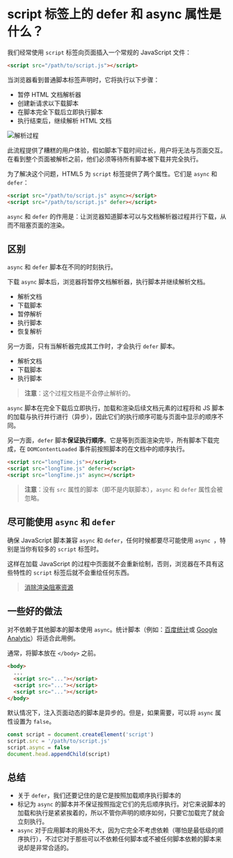 # script 标签上的 defer 和 async 属性是什么？

我们经常使用 `script` 标签向页面插入一个常规的 JavaScript 文件：

```html
<script src="/path/to/script.js"></script>
```

当浏览器看到普通脚本标签声明时，它将执行以下步骤：

- 暂停 HTML 文档解析器
- 创建新请求以下载脚本
- 在脚本完全下载后立即执行脚本
- 执行结束后，继续解析 HTML 文档

![解析过程](https://upload-images.jianshu.io/upload_images/18281896-f73699ab4fde8302.png?imageMogr2/auto-orient/strip%7CimageView2/2/w/1240)

此流程提供了糟糕的用户体验，假如脚本下载时间过长，用户将无法与页面交互。在看到整个页面被解析之前，他们必须等待所有脚本被下载并完全执行。

为了解决这个问题，HTML5 为 `script` 标签提供了两个属性。它们是 `async` 和 `defer`：

```html
<script src="/path/to/script.js" async></script>
<script src="/path/to/script.js" defer></script>
```

`async` 和 `defer` 的作用是：让浏览器知道脚本可以与文档解析器过程并行下载，从而不阻塞页面的渲染。

## 区别

`async` 和 `defer` 脚本在不同的时刻执行。

下载 `async` 脚本后，浏览器将暂停文档解析器，执行脚本并继续解析文档。

- 解析文档
- 下载脚本
- 暂停解析
- 执行脚本
- 恢复解析

另一方面，只有当解析器完成其工作时，才会执行 `defer` 脚本。

- 解析文档
- 下载脚本
- 执行脚本

> **注意**：这个过程文档是不会停止解析的。

`async` 脚本在完全下载后立即执行，加载和渲染后续文档元素的过程将和 JS 脚本的加载与执行并行进行（异步），因此它们的执行顺序可能与页面中显示的顺序不同。

另一方面，`defer` 脚本**保证执行顺序**。它是等到页面渲染完毕，所有脚本下载完成，在 `DOMContentLoaded` 事件前按照脚本的在文档中的顺序执行。

```html
<script src="longTime.js"></script>
<script src="longTime.js" defer></script>
<script src="longTime.js" async></script>
```

> **注意**：没有 `src` 属性的脚本（即不是内联脚本），`async` 和 `defer` 属性会被忽略。

## 尽可能使用 `async` 和 `defer`

确保 JavaScript 脚本兼容 `async` 和 `defer`，任何时候都要尽可能使用  `async `，特别是当你有较多的 `script` 标签时。

这样在加载 JavaScript 的过程中页面就不会重新绘制，否则，浏览器在不具有这些特性的 `script` 标签后就不会重绘任何东西。

> [消除渲染阻塞资源](https://web.dev/render-blocking-resources/)

## 一些好的做法

对不依赖于其他脚本的脚本使用 `async`。统计脚本（例如：[百度统计](https://tongji.baidu.com/)或 [Google Analytic](https://analytics.google.com/)）将适合此用例。

通常，将脚本放在 `</body>` 之前。

```html
<body>
  ...
  <script src="..."></script>
  <script src="..."></script>
  <script src="..."></script>
</body>
```

默认情况下，注入页面动态的脚本是异步的。但是，如果需要，可以将 `async` 属性设置为 `false`。

```js
const script = document.createElement('script')
script.src = '/path/to/script.js'
script.async = false
document.head.appendChild(script)
```

## 总结

- 关于 `defer`，我们还要记住的是它是按照加载顺序执行脚本的
- 标记为 `async` 的脚本并不保证按照指定它们的先后顺序执行。对它来说脚本的加载和执行是紧紧挨着的，所以不管你声明的顺序如何，只要它加载完了就会立刻执行。
- `async` 对于应用脚本的用处不大，因为它完全不考虑依赖（哪怕是最低级的顺序执行），不过它对于那些可以不依赖任何脚本或不被任何脚本依赖的脚本来说却是非常合适的。
